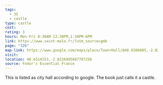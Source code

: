 ```yaml
---
tags:
  - 3S
  - castle
type: castle
cost: 
rating: 3
hours: Mon-Fri 8:30AM-12:30PM,1:30PM-6PM
link: https://www.saint-malo.fr/?utm_source=gmb
page: "326"
map-link: https://www.google.com/maps/place/Town+Hall/@48.6506885,-2.0267418,16.75z/data=!4m6!3m5!1s0x480e83e554cfc61f:0x577594f6451cdff5!8m2!3d48.6515141!4d-2.0227474!16s%2Fg%2F113g8llbk?entry=ttu&g_ep=EgoyMDI0MDkxNS4wIKXMDSoASAFQAw%3D%3D
visit: 
location: 48.6514153,-2.0226985687797256
source: Fodor's Essential France
---
```

This is listed as city hall according to google. The book just calls it a castle.